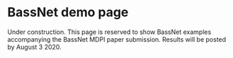 BassNet demo page
=================

Under construction. This page is reserved to show BassNet examples accompanying the BassNet MDPI paper submission. Results will be posted by August 3 2020.

